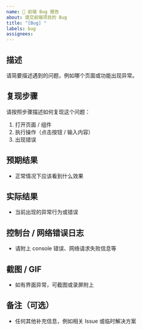 ```yaml
---
name: 🐛 前端 Bug 报告
about: 提交前端项目的 Bug
title: "[Bug] "
labels: bug
assignees: 
---
```


## 描述
请简要描述遇到的问题，例如哪个页面或功能出现异常。

## 复现步骤
请按照步骤描述如何复现这个问题：
1. 打开页面 / 组件
2. 执行操作（点击按钮 / 输入内容）
3. 出现错误

## 预期结果
- 正常情况下应该看到什么效果

## 实际结果
- 当前出现的异常行为或错误

## 控制台 / 网络错误日志
- 请附上 console 错误、网络请求失败信息等

## 截图 / GIF
- 如有界面异常，可截图或录屏附上

## 备注（可选）
- 任何其他补充信息，例如相关 Issue 或临时解决方案
